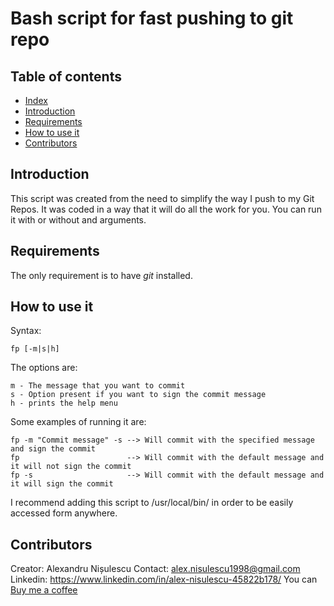 # Bash script for fast pushing to git repo

## Table of contents
  * [Index](#index)
  * [Introduction](#introduction)
  * [Requirements](#requirements)
  * [How to use it](#how-to-use-it)
  * [Contributors](#contributors)


## Introduction

This script was created from the need to simplify the way I push to my Git Repos.
It was coded in a way that it will do all the work for you. You can run it with or without and arguments.

## Requirements

The only requirement is to have *git* installed.

## How to use it
Syntax:

    fp [-m|s|h]

The options are:

    m - The message that you want to commit
    s - Option present if you want to sign the commit message
    h - prints the help menu

Some examples of running it are:

    fp -m "Commit message" -s --> Will commit with the specified message and sign the commit
    fp                        --> Will commit with the default message and it will not sign the commit
    fp -s                     --> Will commit with the default message and it will sign the commit

I recommend adding this script to /usr/local/bin/ in order to be easily accessed form anywhere.

## Contributors
Creator: Alexandru Nișulescu
Contact: alex.nisulescu1998@gmail.com
Linkedin: https://www.linkedin.com/in/alex-nisulescu-45822b178/
You can [Buy me a coffee](https://www.buymeacoffee.com/alexnisuleXu)
